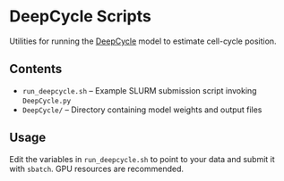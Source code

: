 # DeepCycle Scripts

Utilities for running the
[DeepCycle](https://github.com/MCalebO/DeepCycle) model to estimate
cell-cycle position.

## Contents
- `run_deepcycle.sh` – Example SLURM submission script invoking `DeepCycle.py`
- `DeepCycle/` – Directory containing model weights and output files

## Usage
Edit the variables in `run_deepcycle.sh` to point to your data and submit
it with `sbatch`. GPU resources are recommended.
